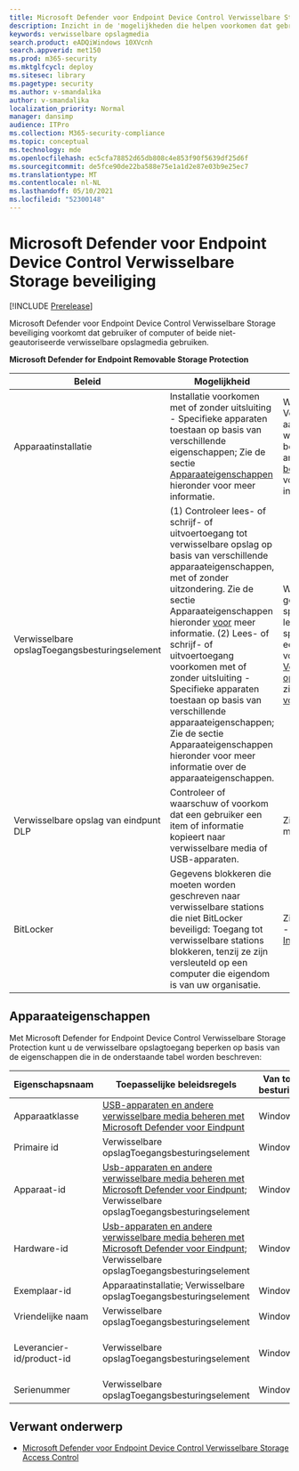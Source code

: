 ```yaml
---
title: Microsoft Defender voor Endpoint Device Control Verwisselbare Storage beveiliging
description: Inzicht in de 'mogelijkheden die helpen voorkomen dat gebruiker of computer of beide niet-geautoriseerde verwisselbare opslagmedia gebruiken
keywords: verwisselbare opslagmedia
search.product: eADQiWindows 10XVcnh
search.appverid: met150
ms.prod: m365-security
ms.mktglfcycl: deploy
ms.sitesec: library
ms.pagetype: security
ms.author: v-smandalika
author: v-smandalika
localization_priority: Normal
manager: dansimp
audience: ITPro
ms.collection: M365-security-compliance
ms.topic: conceptual
ms.technology: mde
ms.openlocfilehash: ec5cfa78852d65db808c4e853f90f5639df25d6f
ms.sourcegitcommit: de5fce90de22ba588e75e1a1d2e87e03b9e25ec7
ms.translationtype: MT
ms.contentlocale: nl-NL
ms.lasthandoff: 05/10/2021
ms.locfileid: "52300148"
---
```

# <a name="microsoft-defender-for-endpoint-device-control-removable-storage-protection"></a>Microsoft Defender voor Endpoint Device Control Verwisselbare Storage beveiliging

[!INCLUDE [Prerelease](../includes/prerelease.md)]

Microsoft Defender voor Endpoint Device Control Verwisselbare Storage beveiliging voorkomt dat gebruiker of computer of beide niet-geautoriseerde verwisselbare opslagmedia gebruiken.

**Microsoft Defender for Endpoint Removable Storage Protection**


|Beleid  |Mogelijkheid |Beschrijving  |
|---------|---------|---------|
|Apparaatinstallatie    |  Installatie voorkomen met of zonder uitsluiting - Specifieke apparaten toestaan op basis van verschillende eigenschappen; Zie de sectie [Apparaateigenschappen](#device-properties) hieronder voor meer informatie.        |    Werkt op de computer: Verschillende gebruikers die zich aanmelden bij dezelfde computer, worden beperkt door hetzelfde beleid. Zie Usb-apparaten en andere [verwisselbare media beheren](control-usb-devices-using-intune.md)met Microsoft Defender voor Eindpunt voor meer informatie.     |
|Verwisselbare opslagToegangsbesturingselement      | (1) Controleer lees- of schrijf- of uitvoertoegang tot verwisselbare opslag op basis van verschillende apparaateigenschappen, met of zonder uitzondering. Zie de sectie Apparaateigenschappen hieronder [voor](#device-properties) meer informatie. (2) Lees- of schrijf- of uitvoertoegang voorkomen met of zonder uitsluiting - Specifieke apparaten toestaan op basis van verschillende apparaateigenschappen; Zie de sectie Apparaateigenschappen hieronder [](#device-properties) voor meer informatie over de apparaateigenschappen.     |     Werkt op een computer of gebruiker of beide: Sta alleen specifieke personen toe die lees-/schrijf-/uitvoertoegang tot specifieke verwisselbare opslag op een specifieke computer uitvoeren; voor functie in Windows, zie [Verwisselbare opslagToegangsbesturingselement](device-control-removable-storage-access-control.md); zie Apparaatbesturingselement [voor macOS](mac-device-control-overview.md)voor functie in Mac.     |
|Verwisselbare opslag van eindpunt DLP      |    Controleer of waarschuw of voorkom dat een gebruiker een item of informatie kopieert naar verwisselbare media of USB-apparaten.     |  Zie [Microsoft Endpoint DLP](/compliance/endpoint-dlp-learn-about.md)voor meer informatie.       |
|BitLocker    |     Gegevens blokkeren die moeten worden geschreven naar verwisselbare stations die niet BitLocker beveiligd: Toegang tot verwisselbare stations blokkeren, tenzij ze zijn versleuteld op een computer die eigendom is van uw organisatie.    |   Zie voor meer informatie BitLocker - [Verwisselbaar station Instellingen.](/mem/intune/protect/endpoint-security-disk-encryption-profile-settings#bitlocker---removable-drive-settings.md)      |

## <a name="device-properties"></a>Apparaateigenschappen

Met Microsoft Defender for Endpoint Device Control Verwisselbare Storage Protection kunt u de verwisselbare opslagtoegang beperken op basis van de eigenschappen die in de onderstaande tabel worden beschreven:


|Eigenschapsnaam  |Toepasselijke beleidsregels  |Van toepassing op besturingssystemen  |Beschrijving  |
|---------|---------|---------|---------|
|Apparaatklasse    |     [USB-apparaten en andere verwisselbare media beheren met Microsoft Defender voor Eindpunt](control-usb-devices-using-intune.md)     |   Windows      |  Zie apparaatconfiguratieklasse voor informatie over [apparaat-id-indelingen.](/windows-hardware/drivers/install/system-defined-device-setup-classes-available-to-vendors) **Opmerking:** Apparaatinstallatie kan worden toegepast op alle apparaten, niet alleen op verwisselbare opslag.       |
|Primaire id   |     Verwisselbare opslagToegangsbesturingselement    |   Windows      |      De primaire id bevat verwisselbare opslag en cd/dvd.   |
|Apparaat-id     |  [Usb-apparaten en andere verwisselbare media beheren met Microsoft Defender voor Eindpunt;](control-usb-devices-using-intune.md) Verwisselbare opslagToegangsbesturingselement       |      Windows   |    Zie Standaard USB-id's [](/windows-hardware/drivers/install/standard-usb-identifiers)voor informatie over apparaat-id-indelingen, bijvoorbeeld USBSTOR\DISK&VEN_GENERIC&PROD_FLASH_DISK&REV_8.07      |
|Hardware-id     |     [Usb-apparaten en andere verwisselbare media beheren met Microsoft Defender voor Eindpunt;](control-usb-devices-using-intune.md) Verwisselbare opslagToegangsbesturingselement    |     Windows    |    Een tekenreeks heeft het apparaat in het systeem geïdentificeerd, bijvoorbeeld USBSTOR\DiskGeneric_Flash_Disk______8.07; **Opmerking:** Hardware-id is niet uniek; verschillende apparaten kunnen dezelfde waarde delen.|
|Exemplaar-id    | Apparaatinstallatie; Verwisselbare opslagToegangsbesturingselement     |     Windows    |   Een tekenreeks identificeert het apparaat in het systeem, bijvoorbeeld USBSTOR\DISK&VEN_GENERIC&PROD_FLASH_DISK&REV_8.07\8735B611&0      |
|Vriendelijke naam     |     Verwisselbare opslagToegangsbesturingselement    |   Windows      |    Een tekenreeks die is gekoppeld aan het apparaat, bijvoorbeeld Generic Flash Disk USB Device     |
|Leverancier-id/product-id     |  Verwisselbare opslagToegangsbesturingselement       |   Windows Mac      |     Leverancier-id is de leveranciercode met vier cijfers die door de USB-commissie aan de leverancier wordt toegewezen. Product-id is de viercijferige productcode die de leverancier aan het apparaat toewijst. Ondersteunings jokerteken.    |
|Serienummer     |     Verwisselbare opslagToegangsbesturingselement    |      Windows Mac   |     Bijvoorbeeld <SerialNumberId>002324B534BCB431B000058A</SerialNumberId>    |

## <a name="related-topic"></a>Verwant onderwerp

- [Microsoft Defender voor Endpoint Device Control Verwisselbare Storage Access Control](device-control-removable-storage-access-control.md)
